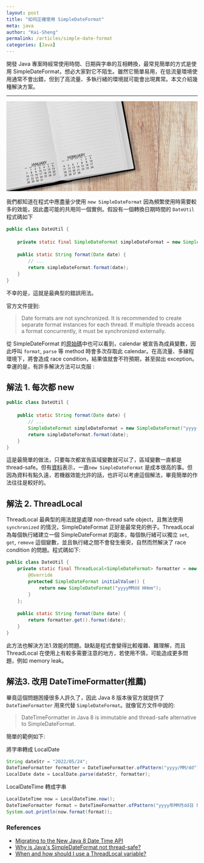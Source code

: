 ```yaml
---
layout: post
title: "如何正確使用 SimpleDateFormat"
meta: java
author: "Kai-Sheng"
permalink: /articles/simple-date-format
categories: [Java]
--- 
```


開發 Java 專案時經常使用時間、日期與字串的互相轉換，最常見簡單的方式是使用 SimpleDateFormat，想必大家對它不陌生。雖然它簡單易用，在低流量環境使用通常不會出錯，但到了高流量、多執行緒的環境就可能會出現異常。本文介紹幾種解決方案。

---

![why-simple-date-format-is-bad.png](/assets/image/why-simple-date-format-is-bad.png)

我們都知道在程式中應盡量少使用 `new SimpleDateFormat` 因為頻繁使用時需要較多的效能，因此盡可能的共用同一個實例。假設有一個轉換日期時間的 `DateUtil` 程式碼如下
 
```java
public class DateUtil {

    private static final SimpleDateFormat simpleDateFormat = new SimpleDateFormat("yyyy-MM-dd hh:mm:ss");
        
    public static String format(Date date) {
        // ...
        return simpleDateFormat.format(date);
    }
}
```
不幸的是，這就是最典型的錯誤用法。

官方文件提到:

> Date formats are not synchronized. It is recommended to create separate format instances for each thread. If multiple threads access a format concurrently, it must be synchronized externally.

從 SimpleDateFormat 的[原始碼](https://developer.classpath.org/doc/java/text/SimpleDateFormat-source.html)中也可以看到，calendar 被宣告為成員變數，因此呼叫 `format`, `parse` 等 method 時會多次存取此 calendar。在高流量、多線程環境下，將會造成 race condition，結果值就會不符預期，甚至拋出 exception。幸運的是，有許多解決方法可以克服 : 


## **解法 1. 每次都 new**

```java
public class DateUtil {
        
    public static String format(Date date) {
        // ...
        SimpleDateFormat simpleDateFormat = new SimpleDateFormat("yyyy-MM-dd hh:mm:ss");
        return simpleDateFormat.format(date);
    }
}
```

這是最簡單的做法，只要每次都宣告區域變數就可以了，區域變數一直都是 thread-safe。但有[資料](https://askldjd.wordpress.com/2013/03/04/simpledateformat-is-slow/)表示，一直`new SimpleDateFormat` 是成本很高的事。但因為資料有點久遠，若機器效能允許的話，也許可以考慮這個解法，畢竟簡單的作法往往是較好的。

## **解法 2. ThreadLocal**
ThreadLocal 最典型的用法就是處理 non-thread safe object，且無法使用 `synchronized` 的情況，SimpleDateFormat 正好是最常見的例子。ThreadLocal 為每個執行緒建立一個 SimpleDateFormat 的副本，每個執行緒可以獨立 `set`, `get`, `remove` 這個變數，並且執行緒之間不會發生衝突，自然而然解決了 race condition 的問題。程式碼如下:

```java
public class DateUtil {
    private static final ThreadLocal<SimpleDateFormat> formatter = new ThreadLocal<SimpleDateFormat>() {
        @Override
        protected SimpleDateFormat initialValue() {
            return new SimpleDateFormat("yyyyMMdd HHmm");
        }
    };

    public static String format(Date date) {
        return formatter.get().format(date);
    }
}
```

此方法也解決方法1.效能的問題。缺點是程式會變得比較複雜、難理解，而且 ThreadLocal 在使用上有較多需要注意的地方，若使用不慎，可能造成更多問題，例如 memory leak。

## **解法3. 改用 DateTimeFormatter(推薦)**

畢竟這個問題困擾很多人許久了，因此 Java 8 版本後官方就提供了 `DateTimeFormatter` 用來代替 `SimpleDateFormat`。就像官方文件中說的:

> DateTimeFormatter in Java 8 is immutable and thread-safe alternative to SimpleDateFormat.

簡單的範例如下:

將字串轉成 LocalDate
```java
String dateStr = "2022/05/24";
DateTimeFormatter formatter = DateTimeFormatter.ofPattern("yyyy/MM/dd");
LocalDate date = LocalDate.parse(dateStr, formatter);
```

LocalDateTime 轉成字串
```java
LocalDateTime now = LocalDateTime.now();
DateTimeFormatter format = DateTimeFormatter.ofPattern("yyyy年MM月dd日 hh:mm");
System.out.println(now.format(format));
```

### **References**
- [Migrating to the New Java 8 Date Time API](https://www.baeldung.com/migrating-to-java-8-date-time-api)
- [Why is Java's SimpleDateFormat not thread-safe?](https://stackoverflow.com/questions/6840803/why-is-javas-simpledateformat-not-thread-safe)
- [When and how should I use a ThreadLocal variable?](https://stackoverflow.com/questions/817856/when-and-how-should-i-use-a-threadlocal-variable)